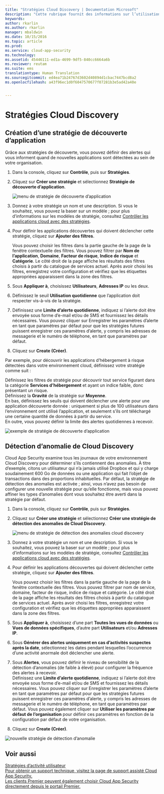 ```yaml
---
title: "Stratégies Cloud Discovery | Documentation Microsoft"
description: "Cette rubrique fournit des informations sur l’utilisation des stratégies Cloud Discovery."
keywords: 
author: rkarlin
ms.author: rkarlin
manager: mbaldwin
ms.date: 10/15/2016
ms.topic: article
ms.prod: 
ms.service: cloud-app-security
ms.technology: 
ms.assetid: 45446111-ed1a-4699-9df5-840cc6664a6b
ms.reviewer: reutam
ms.suite: ems
translationtype: Human Translation
ms.sourcegitcommit: ed4ea71b24767d3602d40894d1cbac7447bcd8a2
ms.openlocfilehash: a43f96ec1d0f6047570677f07281b3e5ad42a40e


---
```


# <a name="cloud-discovery-policies"></a>Stratégies Cloud Discovery
    
## <a name="creating-an-app-discovery-policy"></a>Création d’une stratégie de découverte d’application  
Grâce aux stratégies de découverte, vous pouvez définir des alertes qui vous informent quand de nouvelles applications sont détectées au sein de votre organisation.  
  
1.  Dans la console, cliquez sur **Contrôle**, puis sur **Stratégies**.  
  
2.  Cliquez sur **Créer une stratégie** et sélectionnez **Stratégie de découverte d’application**.  
  
     ![menu de stratégie de découverte d’application](./media/app-discovery-policy-menu.png "app discovery policy menu")  
  
3.  Donnez à votre stratégie un nom et une description. Si vous le souhaitez, vous pouvez la baser sur un modèle ; pour plus d’informations sur les modèles de stratégie, consultez [Contrôler les applications cloud avec des stratégies](control-cloud-apps-with-policies.md).  
  
4.  Pour définir les applications découvertes qui doivent déclencher cette stratégie, cliquez sur **Ajouter des filtres**.  
  
     Vous pouvez choisir les filtres dans la partie gauche de la page de la fenêtre contextuelle des filtres. Vous pouvez filtrer par **Nom de l’application**, **Domaine**, **Facteur de risque**, **Indice de risque** et **Catégorie**. Le côté droit de la page affiche les résultats des filtres choisis à partir du catalogue de services actuel. Après avoir choisi les filtres, enregistrez votre configuration et vérifiez que les étiquettes appropriées apparaissent dans la zone des filtres.  
  
5.  Sous **Appliquer à**, choisissez **Utilisateurs**, **Adresses IP** ou les deux.  
  
6.  Définissez le seuil **Utilisation quotidienne** que l’application doit respecter vis-à-vis de la stratégie.  
  
7.  Définissez une **Limite d’alerte quotidienne**, indiquez si l’alerte doit être envoyée sous forme d’e-mail et/ou de SMS et fournissez les détails nécessaires. Vous pouvez cliquer sur Enregistrer les paramètres d’alerte en tant que paramètres par défaut pour que les stratégies futures puissent enregistrer ces paramètres d’alerte, y compris les adresses de messagerie et le numéro de téléphone, en tant que paramètres par défaut.  
  
8.  Cliquez sur **Create (Créer)**.  
  
Par exemple, pour découvrir les applications d’hébergement à risque détectées dans votre environnement cloud, définissez votre stratégie comme suit :  
  
Définissez les filtres de stratégie pour découvrir tout service figurant dans la catégorie **Services d’hébergement** et ayant un indice faible, donc présentant un risque.   
Définissez la **Gravité** de la stratégie sur **Moyenne**.   
En bas, définissez les seuils qui doivent déclencher une alerte pour une application découverte donnée : uniquement si plus de 100 utilisateurs dans l’environnement ont utilisé l’application, et seulement s’ils ont téléchargé une certaine quantité de données à partir du service.   
En outre, vous pouvez définir la limite des alertes quotidiennes à recevoir.  
  
![exemple de stratégie de découverte d’application](./media/app-discovery-policy-example.png "app discovery policy example")  
  
## <a name="cloud-discovery-anomaly-detection"></a>Détection d’anomalie de Cloud Discovery  
Cloud App Security examine tous les journaux de votre environnement Cloud Discovery pour déterminer s’ils contiennent des anomalies. À titre d’exemple, citons un utilisateur qui n’a jamais utilisé Dropbox et qui y charge soudainement 600 Go de données ou une application qui fait l’objet de transactions dans des proportions inhabituelles. Par défaut, la stratégie de détection des anomalies est activée ; ainsi, vous n’avez pas besoin de configurer une nouvelle stratégie pour qu’elle fonctionne, mais vous pouvez affiner les types d’anomalies dont vous souhaitez être averti dans la stratégie par défaut.  
  
1.  Dans la console, cliquez sur **Contrôle**, puis sur **Stratégies**.  
  
2.  Cliquez sur **Créer une stratégie** et sélectionnez **Créer une stratégie de détection des anomalies de Cloud Discovery**.  
  
     ![menu de stratégie de détection des anomalies cloud discovery](./media/cloud-discovery-anomaly-detection-policy-menu.png "cloud discovery anomaly detection policy menu")  
  
3.  Donnez à votre stratégie un nom et une description. Si vous le souhaitez, vous pouvez la baser sur un modèle ; pour plus d’informations sur les modèles de stratégie, consultez [Contrôler les applications cloud avec des stratégies](control-cloud-apps-with-policies.md).  
  
4.  Pour définir les applications découvertes qui doivent déclencher cette stratégie, cliquez sur **Ajouter des filtres**.  
  
     Vous pouvez choisir les filtres dans la partie gauche de la page de la fenêtre contextuelle des filtres. Vous pouvez filtrer par nom de service, domaine, facteur de risque, indice de risque et catégorie. Le côté droit de la page affiche les résultats des filtres choisis à partir du catalogue de services actuel. Après avoir choisi les filtres, enregistrez votre configuration et vérifiez que les étiquettes appropriées apparaissent dans la zone des filtres.  
  
5.  Sous **Appliquer à**, choisissez d’une part **Toutes les vues de données** ou **Vues de données spécifiques**, d’autre part **Utilisateurs** et/ou **Adresses IP**.  
  
6.  Sous **Générer des alertes uniquement en cas d’activités suspectes après la date**, sélectionnez les dates pendant lesquelles l’occurrence d’une activité anormale doit déclencher une alerte.  
  
7.  Sous **Alertes**, vous pouvez définir le niveau de sensibilité de la détection d’anomalies (de faible à élevé) pour configurer la fréquence des alertes à recevoir.  
Définissez une **Limite d’alerte quotidienne**, indiquez si l’alerte doit être envoyée sous forme d’e-mail et/ou de SMS et fournissez les détails nécessaires. Vous pouvez cliquer sur Enregistrer les paramètres d’alerte en tant que paramètres par défaut pour que les stratégies futures puissent enregistrer ces paramètres d’alerte, y compris les adresses de messagerie et le numéro de téléphone, en tant que paramètres par défaut. Vous pouvez également cliquer sur **Utiliser les paramètres par défaut de l’organisation** pour définir ces paramètres en fonction de la configuration par défaut de votre organisation.  
  
9. Cliquez sur **Create (Créer)**.  
  
![nouvelle stratégie de détection d’anomalie](./media/new-discovery-anomaly-policy.png "new discovery anomaly policy")  
  
## <a name="see-also"></a>Voir aussi  
[Stratégies d’activité utilisateur](user-activity-policies.md)   
[Pour obtenir un support technique, visitez la page de support assisté Cloud App Security.](http://support.microsoft.com/oas/default.aspx?prid=16031)   
[Les clients Premier peuvent également choisir Cloud App Security directement depuis le portail Premier.](https://premier.microsoft.com/)  
  
  


<!--HONumber=Oct16_HO4-->


